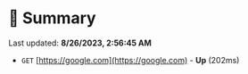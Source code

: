 # 📖 Summary
Last updated: **8/26/2023, 2:56:45 AM**

- `GET` [https://google.com](https://google.com) - **Up** (202ms)
